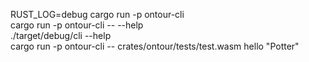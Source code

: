  RUST_LOG=debug cargo run -p ontour-cli  
 cargo run -p ontour-cli -- --help  
 ./target/debug/cli --help  
 cargo run -p ontour-cli -- crates/ontour/tests/test.wasm hello "Potter"  
